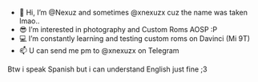 - 👋 Hi, I’m @Nexuz and sometimes @xnexuzx cuz the name was taken lmao..
- 😎 I’m interested in photography and Custom Roms AOSP :P
- 💻 I’m constantly learning and testing custom roms on Davinci (Mi 9T) 
- 📫 U can send me pm to @xnexuzx on Telegram

Btw i speak Spanish but i can understand English just fine ;3
<!---
xnexuzx/xnexuzx is a ✨ special ✨ repository because its `README.md` (this file) appears on your GitHub profile.
You can click the Preview link to take a look at your changes.
--->
